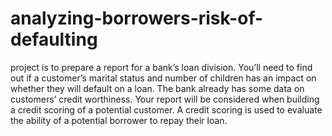 # analyzing-borrowers-risk-of-defaulting
project is to prepare a report for a bank’s loan division. You’ll need to find out if a customer’s marital status and number of children has an impact on whether they will default on a loan. The bank already has some data on customers’ credit worthiness.
Your report will be considered when building a credit scoring of a potential customer. A credit scoring is used to evaluate the ability of a potential borrower to repay their loan.

